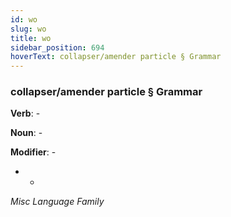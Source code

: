 ```yaml
---
id: wo
slug: wo
title: wo
sidebar_position: 694
hoverText: collapser/amender particle § Grammar
---
```


### collapser/amender particle § Grammar

**Verb**: -

**Noun**: -

**Modifier**: -

- -

*Misc Language Family*